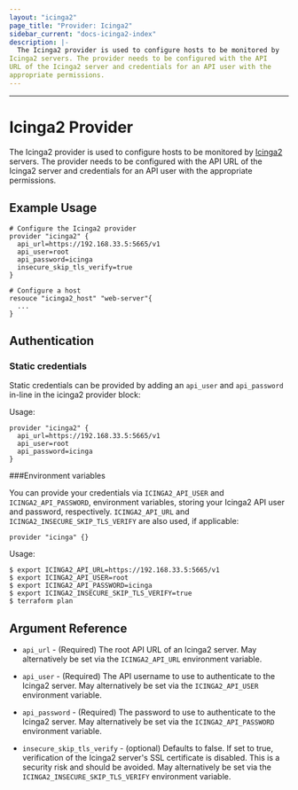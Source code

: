 ```yaml
---
layout: "icinga2"
page_title: "Provider: Icinga2"
sidebar_current: "docs-icinga2-index"
description: |-
  The Icinga2 provider is used to configure hosts to be monitored by
Icinga2 servers. The provider needs to be configured with the API
URL of the Icinga2 server and credentials for an API user with the
appropriate permissions.
---
```


---


# Icinga2 Provider

The Icinga2 provider is used to configure hosts to be monitored by
[Icinga2](https://www.icinga.com/products/icinga-2/) servers. The provider
needs to be configured with the API URL of the Icinga2 server and credentials
for an API user with the appropriate permissions.

## Example Usage

```
# Configure the Icinga2 provider
provider "icinga2" {
  api_url=https://192.168.33.5:5665/v1
  api_user=root
  api_password=icinga
  insecure_skip_tls_verify=true
}

# Configure a host
resouce "icinga2_host" "web-server"{
  ...
}
```

## Authentication

### Static credentials ###

Static credentials can be provided by adding an `api_user` and `api_password` in-line in the
icinga2 provider block:

Usage:

```
provider "icinga2" {
  api_url=https://192.168.33.5:5665/v1
  api_user=root
  api_password=icinga
}
```


###Environment variables

You can provide your credentials via `ICINGA2_API_USER` and `ICINGA2_API_PASSWORD`,
environment variables, storing your Icinga2 API user and password, respectively.
`ICINGA2_API_URL` and `ICINGA2_INSECURE_SKIP_TLS_VERIFY` are also used, if applicable:

```
provider "icinga" {}
```

Usage:

```
$ export ICINGA2_API_URL=https://192.168.33.5:5665/v1
$ export ICINGA2_API_USER=root
$ export ICINGA2_API_PASSWORD=icinga
$ export ICINGA2_INSECURE_SKIP_TLS_VERIFY=true
$ terraform plan
```

## Argument Reference

* ``api_url`` - (Required) The root API URL of an Icinga2 server. May alternatively be
  set via the ``ICINGA2_API_URL`` environment variable.

* ``api_user`` - (Required) The API username to use to
  authenticate to the Icinga2 server. May alternatively
  be set via the ``ICINGA2_API_USER`` environment variable.

* ``api_password`` - (Required) The password to use to
  authenticate to the Icinga2 server. May alternatively
  be set via the ``ICINGA2_API_PASSWORD`` environment variable.

* ``insecure_skip_tls_verify`` - (optional) Defaults to false. If set to true,
  verification of the Icinga2 server's SSL certificate is disabled. This is a security
  risk and should be avoided. May alternatively be set via the
  ``ICINGA2_INSECURE_SKIP_TLS_VERIFY`` environment variable.
